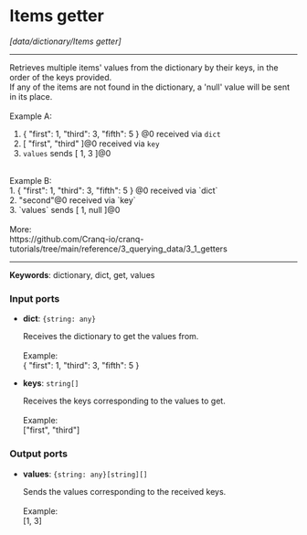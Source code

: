 # Items getter

_[data/dictionary/Items getter]_

---

Retrieves multiple items' values from the dictionary by their keys, in the order of the keys provided.<br>
If any of the items are not found in the dictionary, a 'null' value will be sent in its place.<br>
<br>
Example A:<br>
1. { "first": 1, "third": 3, "fifth": 5 } @0 received via `dict`<br>
2. [ "first", "third" ]@0 received via `key`<br>
3. `values` sends  [ 1, 3 ]@0<br>
<br>
Example B:<br>
1. { "first": 1, "third": 3, "fifth": 5 } @0 received via `dict`<br>
2. "second"@0 received via `key`<br>
3. `values` sends  [ 1, null ]@0<br>
<br>
More:<br>
https://github.com/Cranq-io/cranq-tutorials/tree/main/reference/3_querying_data/3_1_getters<br>

---

__Keywords__: dictionary, dict, get, values

### Input ports

* __dict__: ` {string: any} `


    Receives the dictionary to get the values from.<br>
    <br>
    Example:<br>
    { "first": 1, "third": 3, "fifth": 5 }<br>


* __keys__: ` string[] `


    Receives the keys corresponding to the values to get.<br>
    <br>
    Example:<br>
    ["first", "third"]<br>

### Output ports

* __values__: ` {string: any}[string][] `


    Sends the values corresponding to the received keys.<br>
    <br>
    Example:<br>
    [1, 3]<br>

